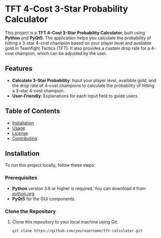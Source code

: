 # TFT 4-Cost 3-Star Probability Calculator

This project is a **TFT 4-Cost 3-Star Probability Calculator**, built using **Python** and **PyQt5**. The application helps you calculate the probability of hitting a 3-star 4-cost champion based on your player level and available gold in Teamfight Tactics (TFT). It also provides a custom drop rate for a 4-cost champion, which can be adjusted by the user.

## Features

- **Calculate 3-Star Probability**: Input your player level, available gold, and the drop rate of 4-cost champions to calculate the probability of hitting a 3-star 4-cost champion.
- **User-Friendly**: Explanations for each input field to guide users.

## Table of Contents

- [Installation](#installation)
- [Usage](#usage)
- [License](#license)
- [Contributing](#contributing)

## Installation

To run this project locally, follow these steps:

### Prerequisites

- **Python** version 3.6 or higher is required. You can download it from [python.org](https://www.python.org/downloads/).
- **PyQt5** for the GUI components.

### Clone the Repository

1. Clone this repository to your local machine using Git:

   ```bash
   git clone https://github.com/yourusername/tft-calculator.git
